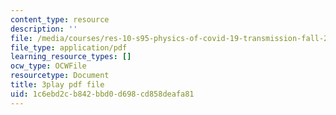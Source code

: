 ```yaml
---
content_type: resource
description: ''
file: /media/courses/res-10-s95-physics-of-covid-19-transmission-fall-2020/1c6ebd2cb842bbd0d698cd858deafa81_-nAt3BJQ2xY.pdf
file_type: application/pdf
learning_resource_types: []
ocw_type: OCWFile
resourcetype: Document
title: 3play pdf file
uid: 1c6ebd2c-b842-bbd0-d698-cd858deafa81
---
```

